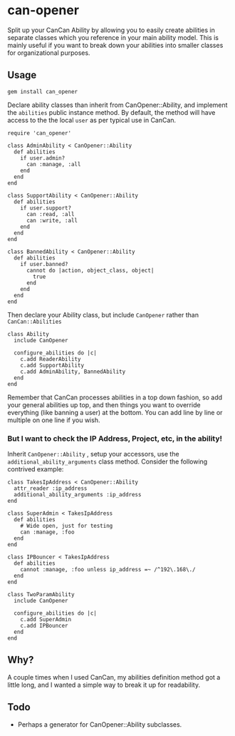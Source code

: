 can-opener
==========

Split up your CanCan Ability by allowing you to easily create abilities in separate classes which you reference in your main ability model.  This is mainly useful if you want to break down your abilities into smaller classes for organizational purposes.

Usage
-----

    gem install can_opener

Declare ability classes than inherit from CanOpener::Ability, and implement the `abilities` public instance method.  By default, the method will have access to the the local `user` as per typical use in CanCan.

    require 'can_opener'
    
    class AdminAbility < CanOpener::Ability
      def abilities
        if user.admin?
          can :manage, :all
        end
      end
    end

    class SupportAbility < CanOpener::Ability
      def abilities
        if user.support?
          can :read, :all
          can :write, :all
        end
      end
    end

    class BannedAbility < CanOpener::Ability
      def abilities
        if user.banned?
          cannot do |action, object_class, object|
            true
          end
        end
      end
    end
    
Then declare your Ability class, but include `CanOpener` rather than `CanCan::Abilities`

    class Ability
      include CanOpener

      configure_abilities do |c|
        c.add ReaderAbility
        c.add SupportAbility
        c.add AdminAbility, BannedAbility
      end
    end
    
Remember that CanCan processes abilities in a top down fashion, so add your general abilities up top, and then things you want to override everything (like banning a user) at the bottom.  You can add line by line or multiple on one line if you wish.

### But I want to check the IP Address, Project, etc, in the ability!

Inherit `CanOpener::Ability` , setup your accessors, use the `additional_ability_arguments` class method.  Consider the following contrived example:

    class TakesIpAddress < CanOpener::Ability
      attr_reader :ip_address      
      additional_ability_arguments :ip_address
    end

    class SuperAdmin < TakesIpAddress
      def abilities
        # Wide open, just for testing
        can :manage, :foo
      end
    end

    class IPBouncer < TakesIpAddress
      def abilities
        cannot :manage, :foo unless ip_address =~ /^192\.168\./
      end
    end

    class TwoParamAbility
      include CanOpener
  
      configure_abilities do |c|
        c.add SuperAdmin
        c.add IPBouncer
      end
    end
    
Why?
----

A couple times when I used CanCan, my abilities definition method got a little long, and I wanted a simple way to break it up for readability.

Todo
----

* Perhaps a generator for CanOpener::Ability subclasses.
